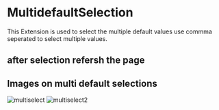 # MultidefaultSelection
This Extension is used to select the multiple default values
use commma seperated to select multiple values.
## after selection refersh the page 

## Images on multi default selections

![multiselect](https://user-images.githubusercontent.com/8441473/55344928-5a815e00-54cc-11e9-8f27-9d0e44fcbad0.PNG)
![multiselect2](https://user-images.githubusercontent.com/8441473/55344934-60773f00-54cc-11e9-9ade-f7caace1e878.PNG)
